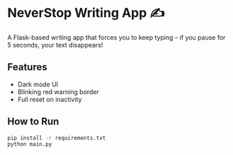 # NeverStop Writing App ✍️

A Flask-based writing app that forces you to keep typing – if you pause for 5 seconds, your text disappears!

## Features
- Dark mode UI
- Blinking red warning border
- Full reset on inactivity

## How to Run
```bash
pip install -r requirements.txt
python main.py
```
